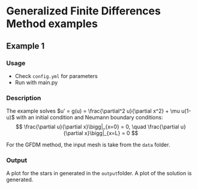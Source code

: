 # Generalized Finite Differences Method examples

## Example 1

### Usage
- Check `config.yml` for parameters
- Run with main.py

### Description
The example solves $u' = g(u) = \frac{\partial^2 u}{\partial x^2} + \mu u(1-u)$ with an initial condition and Neumann boundary conditions:
$$ \frac{\partial u}{\partial x}\bigg|_{x=0} = 0, \quad \frac{\partial u}{\partial x}\bigg|_{x=L} = 0 $$

For the GFDM method, the input mesh is take from the `data` folder.

### Output
A plot for the stars in generated in the `output`folder. 
A plot of the solution is generated.


